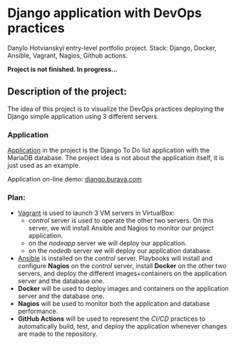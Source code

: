 # Django application with DevOps practices #
Danylo Hotvianskyi entry-level portfolio project. Stack: Django, Docker, Ansible, Vagrant, Nagios, Github actions.

**Project is not finished. In progress...**

## Description of the project: ##
The idea of this project is to visualize the DevOps practices deploying the Django simple application using 3 different servers.

### Application ###
[Application](djangoapp/README.md) in the project is the Django To Do list application with the MariaDB database. The project idea is not about the application itself, it is just used as an example. 

Application on-line demo: [django.burava.com](https://django.burava.com)

### Plan: ###
* [Vagrant](vagrant/README.md) is used to launch 3 VM servers in VirtualBox:
  * *control* server is used to operate the other two servers. On this server, we will install Ansible and Nagios to monitor our project application.
  * on the *nodeapp* server we will deploy our application.
  * on the *nodedb* server we will deploy our application database.
* [Ansible](vagrant/ansible/README.md) is installed on the *control* server. Playbooks will install and configure **Nagios** on the *control* server, install **Docker** on the other two servers, and deploy the different images+containers on the application server and the database one.
* **Docker** will be used to deploy images and containers on the application server and the database one.
* **Nagios** will be used to monitor both the application and database performance.
* **GitHub Actions** will be used to represent the *CI/CD* practices to automatically build, test, and deploy the application whenever changes are made to the repository.
